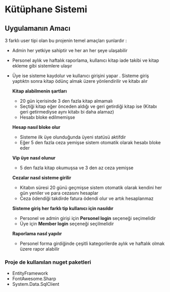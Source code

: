 # Kütüphane Sistemi

## Uygulamanın Amacı

3 farklı user tipi olan bu projenin temel amaçları şunlardır :

- Admin her yetkiye sahiptir ve her an her şeye ulaşabilir
- Personel aylık ve haftalık raporlama, kullanıcı kitap iade takibi ve kitap ekleme gibi sistemlere ulaşır
- Üye ise sisteme kaydolur ve kullanıcı girişini yapar . Sisteme giriş yaptıktn sonra kitap ödünç almak üzere yönlendirilir ve kitabı alır

  **Kitap alabilmenin şartları**
  - 20 gün içerisinde 3 den fazla kitap almamalı
  - Seçtiği kitap eğer önceden aldığı ve geri getirdiği kitap ise (Kitabı geri getirmediyse aynı kitabı bi daha alamaz)
  - Hesabı bloke edilmemişse

  **Hesap nasıl bloke olur**
  - Sisteme ilk üye olunduğunda üyeni statüsü aktifdir 
  - Eğer 5 den fazla ceza yemişse sistem otomatik olarak hesabı bloke eder

  **Vip üye nasıl olunur**
  - 5 den fazla kitap okumuşsa ve 3 den az ceza yemişse

  **Cezalar nasıl sisteme girilir**
  - Kitabın süresi 20 günü geçmişse sistem otomatik olarak kendini her gün yeniler ve para cezasını hesaplar 
  - Ceza ödendiği takdirde fatura ödendi olur ve artık hesaplanmaz
  
  **Sisteme giriş her farklı tip kullanıcı için nasıldır**
  - Personel ve admin girişi için **Personel login** seçeneği seçimelidir
  - Üye için **Member login** seçeneği seçilmelidir

  **Raporlama nasıl yapılır**
  - Personel forma girdiğinde çeşitli kategorilerde aylık ve haftalık olmak üzere rapor alabilir


### Proje de kullanılan nuget paketleri

- EntityFramework
- FontAwesome.Sharp
- System.Data.SqlClient



